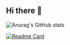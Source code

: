 ## Hi there 👋
![Anurag's GitHub stats](https://github-readme-stats.vercel.app/api?username=cjj2010&show_icons=true&theme=cobalt)

[![Readme Card](https://github-readme-stats.vercel.app/api/pin/?username=cjj2010&repo=doris&theme=cobalt)](https://github.com/apache/doris)
<!--
**cjj2010/cjj2010** is a ✨ _special_ ✨ repository because its `README.md` (this file) appears on your GitHub profile.

Here are some ideas to get you started:

- 🔭 I’m currently working on ...
- 🌱 I’m currently learning ...
- 👯 I’m looking to collaborate on ...
- 🤔 I’m looking for help with ...
- 💬 Ask me about ...
- 📫 How to reach me: ...
- 😄 Pronouns: ...
- ⚡ Fun fact: ...
-->
